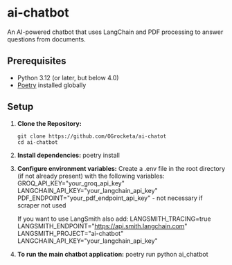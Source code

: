 # ai-chatbot

An AI-powered chatbot that uses LangChain and PDF processing to answer questions from documents.

## Prerequisites

- Python 3.12 (or later, but below 4.0)
- [Poetry](https://python-poetry.org/) installed globally

## Setup

1. **Clone the Repository:**

   ```shell
   git clone https://github.com/OGrocketa/ai-chatot
   cd ai-chatbot

2. **Install dependencies:**
    poetry install


3. **Configure environment variables:**
    Create a .env file in the root directory (if not already present) with the following variables:
    GROQ_API_KEY="your_groq_api_key"
    LANGCHAIN_API_KEY="your_langchain_api_key"
    PDF_ENDPOINT="your_pdf_endpoint_api_key" - not necessary if scraper not used

    If you want to use LangSmith also add:
    LANGSMITH_TRACING=true
    LANGSMITH_ENDPOINT="https://api.smith.langchain.com"
    LANGSMITH_PROJECT="ai-chatbot"
    LANGCHAIN_API_KEY="your_langchain_api_key"

4. **To run the main chatbot application:**
    poetry run python ai_chatbot